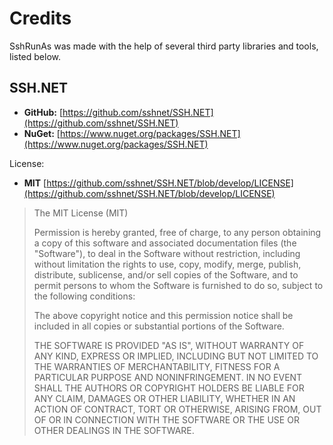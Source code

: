 # Credits

SshRunAs was made with the help of several third party libraries and tools, listed below.

## SSH.NET

* **GitHub:** [https://github.com/sshnet/SSH.NET](https://github.com/sshnet/SSH.NET)
* **NuGet:** [https://www.nuget.org/packages/SSH.NET](https://www.nuget.org/packages/SSH.NET)

License:
* **MIT** [https://github.com/sshnet/SSH.NET/blob/develop/LICENSE](https://github.com/sshnet/SSH.NET/blob/develop/LICENSE)

>The MIT License (MIT)
>
>Permission is hereby granted, free of charge, to any person obtaining a copy
>of this software and associated documentation files (the "Software"), to deal
>in the Software without restriction, including without limitation the rights
>to use, copy, modify, merge, publish, distribute, sublicense, and/or sell
>copies of the Software, and to permit persons to whom the Software is
>furnished to do so, subject to the following conditions:
>
>The above copyright notice and this permission notice shall be included in all
copies or substantial portions of the Software.
>
>THE SOFTWARE IS PROVIDED "AS IS", WITHOUT WARRANTY OF ANY KIND, EXPRESS OR
>IMPLIED, INCLUDING BUT NOT LIMITED TO THE WARRANTIES OF MERCHANTABILITY,
>FITNESS FOR A PARTICULAR PURPOSE AND NONINFRINGEMENT. IN NO EVENT SHALL THE
>AUTHORS OR COPYRIGHT HOLDERS BE LIABLE FOR ANY CLAIM, DAMAGES OR OTHER
>LIABILITY, WHETHER IN AN ACTION OF CONTRACT, TORT OR OTHERWISE, ARISING FROM,
>OUT OF OR IN CONNECTION WITH THE SOFTWARE OR THE USE OR OTHER DEALINGS IN THE
>SOFTWARE.
